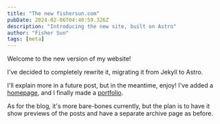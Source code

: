 ```yaml
---
title: "The new fishersun.com"
pubDate: 2024-02-06T04:40:59.326Z
description: "Introducing the new site, built on Astro"
author: "Fisher Sun"
tags: [meta]
---
```


Welcome to the new version of my website!

I've decided to completely rewrite it, migrating it from Jekyll to Astro.

I'll explain more in a future post, but in the meantime, enjoy!
I've added a [homepage](/), and I finally made a [portfolio](/portfolio).

As for the blog, it's more bare-bones currently, but the plan is to have it show previews of the posts
and have a separate archive page as before.
